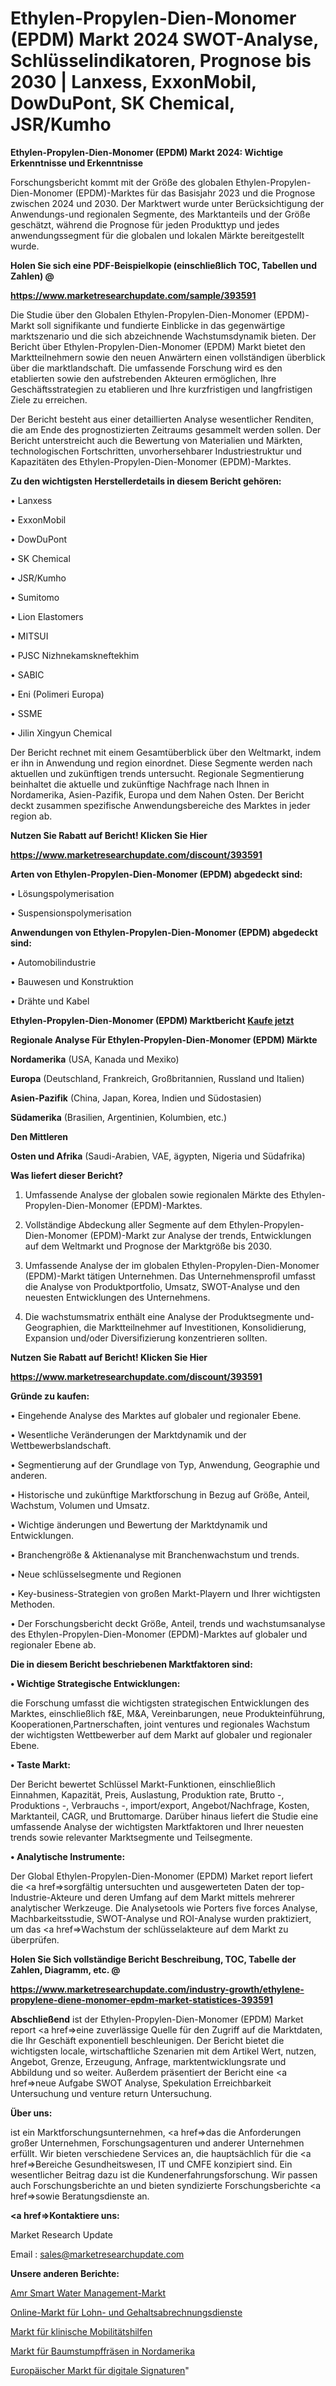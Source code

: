 # Ethylen-Propylen-Dien-Monomer (EPDM) Markt 2024 SWOT-Analyse, Schlüsselindikatoren, Prognose bis 2030 | Lanxess, ExxonMobil, DowDuPont, SK Chemical, JSR/Kumho

<strong>Ethylen-Propylen-Dien-Monomer (EPDM) Markt 2024: Wichtige Erkenntnisse und Erkenntnisse</strong>

Forschungsbericht kommt mit der Größe des globalen Ethylen-Propylen-Dien-Monomer (EPDM)-Marktes für das Basisjahr 2023 und die Prognose zwischen 2024 und 2030. Der Marktwert wurde unter Berücksichtigung der Anwendungs-und regionalen Segmente, des Marktanteils und der Größe geschätzt, während die Prognose für jeden Produkttyp und jedes anwendungssegment für die globalen und lokalen Märkte bereitgestellt wurde.



<strong>Holen Sie sich eine PDF-Beispielkopie (einschließlich TOC, Tabellen und Zahlen) @
</strong>

<strong><a href=https://www.marketresearchupdate.com/sample/393591>

<strong>https://www.marketresearchupdate.com/sample/393591</u></font></a></strong></strong>

Die Studie über den Globalen Ethylen-Propylen-Dien-Monomer (EPDM)-Markt soll signifikante und fundierte Einblicke in das gegenwärtige marktszenario und die sich abzeichnende Wachstumsdynamik bieten. Der Bericht über Ethylen-Propylen-Dien-Monomer (EPDM) Markt bietet den Marktteilnehmern sowie den neuen Anwärtern einen vollständigen überblick über die marktlandschaft. Die umfassende Forschung wird es den etablierten sowie den aufstrebenden Akteuren ermöglichen, Ihre Geschäftsstrategien zu etablieren und Ihre kurzfristigen und langfristigen Ziele zu erreichen.

Der Bericht besteht aus einer detaillierten Analyse wesentlicher Renditen, die am Ende des prognostizierten Zeitraums gesammelt werden sollen. Der Bericht unterstreicht auch die Bewertung von Materialien und Märkten, technologischen Fortschritten, unvorhersehbarer Industriestruktur und Kapazitäten des Ethylen-Propylen-Dien-Monomer (EPDM)-Marktes.



<strong>Zu den wichtigsten Herstellerdetails in diesem Bericht gehören:</strong>

• Lanxess

• ExxonMobil

• DowDuPont

• SK Chemical

• JSR/Kumho

• Sumitomo

• Lion Elastomers

• MITSUI

• PJSC Nizhnekamskneftekhim

• SABIC

• Eni (Polimeri Europa)

• SSME

• Jilin Xingyun Chemical

Der Bericht rechnet mit einem Gesamtüberblick über den Weltmarkt, indem er ihn in Anwendung und region einordnet. Diese Segmente werden nach aktuellen und zukünftigen trends untersucht. Regionale Segmentierung beinhaltet die aktuelle und zukünftige Nachfrage nach Ihnen in Nordamerika, Asien-Pazifik, Europa und dem Nahen Osten. Der Bericht deckt zusammen spezifische Anwendungsbereiche des Marktes in jeder region ab.



<strong>Nutzen Sie Rabatt auf Bericht! Klicken Sie Hier
</strong>

<strong><a href=https://www.marketresearchupdate.com/discount/393591>https://www.marketresearchupdate.com/discount/393591</b></u></font></strong></a>



<strong>Arten von Ethylen-Propylen-Dien-Monomer (EPDM) abgedeckt sind:</strong>

• Lösungspolymerisation

• Suspensionspolymerisation



<strong>Anwendungen von Ethylen-Propylen-Dien-Monomer (EPDM) abgedeckt sind:</strong>

• Automobilindustrie

• Bauwesen und Konstruktion

• Drähte und Kabel



<strong>Ethylen-Propylen-Dien-Monomer (EPDM) Marktbericht <a href=https://www.marketresearchupdate.com/buynow/393591>Kaufe jetzt</a></strong>



<strong>Regionale Analyse Für Ethylen-Propylen-Dien-Monomer (EPDM) Märkte</strong>



<strong>Nordamerika</strong> (USA, Kanada und Mexiko)



<strong>Europa</strong> (Deutschland, Frankreich, Großbritannien, Russland und Italien)



<strong>Asien-Pazifik</strong> (China, Japan, Korea, Indien und Südostasien)



<strong>Südamerika</strong> (Brasilien, Argentinien, Kolumbien, etc.)



<strong>Den Mittleren</strong> 

<strong>Osten und Afrika</strong> (Saudi-Arabien, VAE, ägypten, Nigeria und Südafrika)



<strong>Was liefert dieser Bericht?</strong>

1. Umfassende Analyse der globalen sowie regionalen Märkte des Ethylen-Propylen-Dien-Monomer (EPDM)-Marktes.

2. Vollständige Abdeckung aller Segmente auf dem Ethylen-Propylen-Dien-Monomer (EPDM)-Markt zur Analyse der trends, Entwicklungen auf dem Weltmarkt und Prognose der Marktgröße bis 2030.

3. Umfassende Analyse der im globalen Ethylen-Propylen-Dien-Monomer (EPDM)-Markt tätigen Unternehmen. Das Unternehmensprofil umfasst die Analyse von Produktportfolio, Umsatz, SWOT-Analyse und den neuesten Entwicklungen des Unternehmens.

4. Die wachstumsmatrix enthält eine Analyse der Produktsegmente und-Geographien, die Marktteilnehmer auf Investitionen, Konsolidierung, Expansion und/oder Diversifizierung konzentrieren sollten.



<strong>Nutzen Sie Rabatt auf Bericht! Klicken Sie Hier
</strong>

<strong><a href=https://www.marketresearchupdate.com/discount/393591>https://www.marketresearchupdate.com/discount/393591</b></u></font></strong></a>



<strong>Gründe zu kaufen:</strong>

• Eingehende Analyse des Marktes auf globaler und regionaler Ebene.

• Wesentliche Veränderungen der Marktdynamik und der Wettbewerbslandschaft.

• Segmentierung auf der Grundlage von Typ, Anwendung, Geographie und anderen.

• Historische und zukünftige Marktforschung in Bezug auf Größe, Anteil, Wachstum, Volumen und Umsatz.

• Wichtige änderungen und Bewertung der Marktdynamik und Entwicklungen.

• Branchengröße &amp; Aktienanalyse mit Branchenwachstum und trends.

• Neue schlüsselsegmente und Regionen

• Key-business-Strategien von großen Markt-Playern und Ihrer wichtigsten Methoden.

• Der Forschungsbericht deckt Größe, Anteil, trends und wachstumsanalyse des Ethylen-Propylen-Dien-Monomer (EPDM)-Marktes auf globaler und regionaler Ebene ab.



<strong>Die in diesem Bericht beschriebenen Marktfaktoren sind:</strong>



<strong>• Wichtige Strategische Entwicklungen:</strong>

die Forschung umfasst die wichtigsten strategischen Entwicklungen des Marktes, einschließlich f&amp;E, M&amp;A, Vereinbarungen, neue Produkteinführung, Kooperationen,Partnerschaften, joint ventures und regionales Wachstum der wichtigsten Wettbewerber auf dem Markt auf globaler und regionaler Ebene.



<strong>• Taste Markt:</strong>

Der Bericht bewertet Schlüssel Markt-Funktionen, einschließlich Einnahmen, Kapazität, Preis, Auslastung, Produktion rate, Brutto -, Produktions -, Verbrauchs -, import/export, Angebot/Nachfrage, Kosten, Marktanteil, CAGR, und Bruttomarge. Darüber hinaus liefert die Studie eine umfassende Analyse der wichtigsten Marktfaktoren und Ihrer neuesten trends sowie relevanter Marktsegmente und Teilsegmente.



<strong>• Analytische Instrumente:</strong>

Der Global Ethylen-Propylen-Dien-Monomer (EPDM) Market report liefert die <a href=>sorgf</a>ältig untersuchten und ausgewerteten Daten der top-Industrie-Akteure und deren Umfang auf dem Markt mittels mehrerer analytischer Werkzeuge. Die Analysetools wie Porters five forces Analyse, Machbarkeitsstudie, SWOT-Analyse und ROI-Analyse wurden praktiziert, um das <a href=>Wachstum</a> der schlüsselakteure auf dem Markt zu überprüfen.



<strong>Holen Sie Sich vollständige Bericht Beschreibung, TOC, Tabelle der Zahlen, Diagramm, etc. @ </strong>

<strong><a href=https://www.marketresearchupdate.com/industry-growth/ethylene-propylene-diene-monomer-epdm-market-statistices-393591>https://www.marketresearchupdate.com/industry-growth/ethylene-propylene-diene-monomer-epdm-market-statistices-393591</a></font></strong>



<strong>Abschließend</strong> ist der Ethylen-Propylen-Dien-Monomer (EPDM) Market report <a href=>eine</a> zuverlässige Quelle für den Zugriff auf die Marktdaten, die Ihr Geschäft exponentiell beschleunigen. Der Bericht bietet die wichtigsten locale, wirtschaftliche Szenarien mit dem Artikel Wert, nutzen, Angebot, Grenze, Erzeugung, Anfrage, marktentwicklungsrate und Abbildung und so weiter. Außerdem präsentiert der Bericht eine <a href=>neue</a> Aufgabe SWOT Analyse, Spekulation Erreichbarkeit Untersuchung und venture return Untersuchung.



<strong>Über uns:</strong>

 ist ein Marktforschungsunternehmen, <a href=>das</a> die Anforderungen großer Unternehmen, Forschungsagenturen und anderer Unternehmen erfüllt. Wir bieten verschiedene Services an, die hauptsächlich für die <a href=>Bereiche</a> Gesundheitswesen, IT und CMFE konzipiert sind. Ein wesentlicher Beitrag dazu ist die Kundenerfahrungsforschung. Wir passen auch Forschungsberichte an und bieten syndizierte Forschungsberichte <a href=>sowie</a> Beratungsdienste an.



<strong><a href=>Kontaktiere uns:</a></strong>

Market Research Update

Email : sales@marketresearchupdate.com



<strong>Unsere anderen Berichte:</strong>

<a href=https://www.linkedin.com/pulse/amr-smart-water-management-market-analyzing-latest-developments>Amr Smart Water Management-Markt</a>

<a href=https://www.linkedin.com/pulse/online-payroll-service-market-research-report-reveals>Online-Markt für Lohn- und Gehaltsabrechnungsdienste</a>

<a href=https://www.linkedin.com/pulse/clinical-mobility-aids-market-report>Markt für klinische Mobilitätshilfen</a>

<a href=https://www.linkedin.com/pulse/north-america-stump-grinders-market-2023-thriving>Markt für Baumstumpffräsen in Nordamerika</a>

<a href=https://www.linkedin.com/pulse/europe-digital-signature-market-2023-current>Europäischer Markt für digitale Signaturen</a>"
